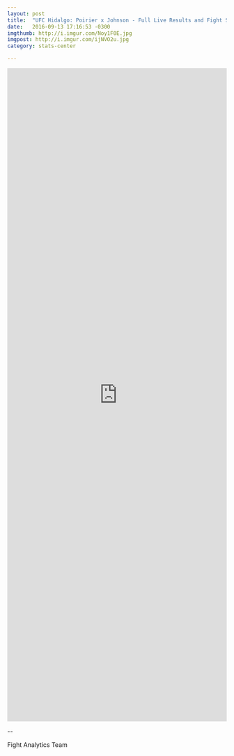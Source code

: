```yaml
---
layout: post
title:  "UFC Hidalgo: Poirier x Johnson - Full Live Results and Fight Stats"
date:   2016-09-13 17:16:53 -0300
imgthumb: http://i.imgur.com/Noy1F0E.jpg
imgpost: http://i.imgur.com/ijNVO2u.jpg
category: stats-center

---
```


<iframe src="http://live.fightanalytics.cc/?live=true/#!/events/57d7241d774ee3474be6d742/new/fightanalytics" width="100%" height="1500" frameborder="0"></iframe>

-- 

Fight Analytics Team